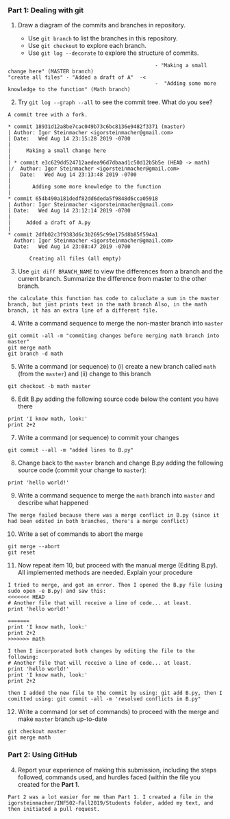 ### Part 1: Dealing with git

1. Draw a diagram of the commits and branches in repository.

    - Use `git branch` to list the branches in this repository.
    - Use `git checkout` to explore each branch.
    - Use `git log --decorate` to explore the structure of commits.

```
                                                - "Making a small change here" (MASTER branch)
"create all files" - "Added a draft of A"  -< 
                                                -  "Adding some more knowledge to the function" (Math branch)

```

2. Try `git log --graph --all` to see the commit tree. What do you see?
```
A commit tree with a fork.

* commit 18931d12a8be7cac049b73c6bc8136e9482f3371 (master)
| Author: Igor Steinmacher <igorsteinmacher@gmail.com>
| Date:   Wed Aug 14 23:15:28 2019 -0700
| 
|     Making a small change here
|   
| * commit e3c629dd524712aedea96d7dbaad1c50d12b5b5e (HEAD -> math)
|/  Author: Igor Steinmacher <igorsteinmacher@gmail.com>
|   Date:   Wed Aug 14 23:13:48 2019 -0700
|   
|       Adding some more knowledge to the function
| 
* commit 654b490a181dedf82dd6deda5f9848d6cca05918
| Author: Igor Steinmacher <igorsteinmacher@gmail.com>
| Date:   Wed Aug 14 23:12:14 2019 -0700
| 
|     Added a draft of A.py
| 
* commit 2dfb02c3f9383d6c3b2695c99e175d8b85f594a1
  Author: Igor Steinmacher <igorsteinmacher@gmail.com>
  Date:   Wed Aug 14 23:08:47 2019 -0700
  
       Creating all files (all empty)

```

3. Use `git diff BRANCH_NAME` to view the differences from a branch and the current branch.
   Summarize the difference from master to the other branch.

```
the calculate_this function has code to caluclate a sum in the master branch, but just prints text in the math branch Also, in the math branch, it has an extra line of a different file. 

```

4. Write a command sequence to merge the non-master branch into `master`

```
git commit -all -m "commiting changes before merging math branch into master"
git merge math
git branch -d math

```


5. Write a command (or sequence) to (i) create a new branch called `math` (from the `master`) 
and (ii) change to this branch

```
git checkout -b math master

```
   
6. Edit B.py adding the following source code below the content you have there
```
print 'I know math, look:'
print 2+2

```

7. Write a command (or sequence) to commit your changes
```
git commit --all -m "added lines to B.py"

```

8. Change back to the `master` branch and change B.py adding the following source code (commit your change to `master`):
```
print 'hello world!'
```

9. Write a command sequence to merge the `math` branch into `master` and describe what happened
```
The merge failed because there was a merge conflict in B.py (since it had been edited in both branches, there's a merge conflict)

```
   
10. Write a set of commands to abort the merge
```
git merge --abort
git reset

```
   
11. Now repeat item 10, but proceed with the manual merge (Editing B.py). All implemented methods are needed. Explain your procedure
```
I tried to merge, and got an error. Then I opened the B.py file (using sudo open -e B.py) and saw this:
<<<<<<< HEAD
# Another file that will receive a line of code... at least.
print 'hello world!'

=======
print 'I know math, look:'
print 2+2
>>>>>>> math

I then I incorporated both changes by editing the file to the following:
# Another file that will receive a line of code... at least.
print 'hello world!'
print 'I know math, look:'
print 2+2

then I added the new file to the commit by using: git add B.py, then I comitted using: git commit -all -m 'resolved conflicts in B.py"

```

12. Write a command (or set of commands) to proceed with the merge and make `master` branch up-to-date
```
git checkout master
git merge math

```

### Part 2: Using GitHub


4. Report your experience of making this submission, including the steps followed, commands used, and hurdles faced (within the file you created for the **Part 1**.
```
Part 2 was a lot easier for me than Part 1. I created a file in the igorsteinmacher/INF502-Fall2019/Students folder, added my text, and then initiated a pull request. 


```



